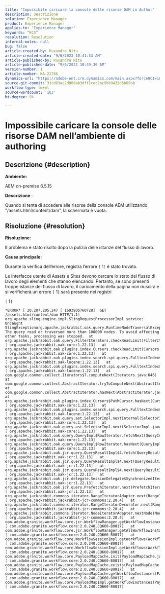 ```yaml
---
title: "Impossibile caricare la console delle risorse DAM in Author"
description: Descrizione
solution: Experience Manager
product: Experience Manager
applies-to: "Experience Manager"
keywords: “KCS”
resolution: Resolution
internal-notes: null
bug: false
article-created-by: Ruxandra Nitu
article-created-date: "9/6/2023 10:41:53 AM"
article-published-by: Ruxandra Nitu
article-published-date: "9/6/2023 10:49:30 AM"
version-number: 1
article-number: KA-22786
dynamics-url: "https://adobe-ent.crm.dynamics.com/main.aspx?forceUCI=1&pagetype=entityrecord&etn=knowledgearticle&id=9fa141f8-a14c-ee11-be6e-6045bd006ce9"
source-git-commit: 31cd83ac2d000ab3dff1cec2ac9bb9422d6b89b8
workflow-type: tm+mt
source-wordcount: '103'
ht-degree: 9%

---
```


# Impossibile caricare la console delle risorse DAM nell’ambiente di authoring

## Descrizione {#description}


<b>Ambiente:</b>

AEM on-premise 6.5.15

<b>Descrizione</b> :

Quando si tenta di accedere alle risorse della console AEM utilizzando &quot;/assets.html/content/dam&quot;, la schermata è vuota.


## Risoluzione {#resolution}


<b>Risoluzione:</b>

Il problema è stato risolto dopo la pulizia delle istanze del flusso di lavoro.

<b>Causa principale:</b>

Durante la verifica dell’errore, registra l’errore `[` 1`]`  è stato trovato.

Le interfacce utente di Assets e Sites devono cercare lo stato del flusso di lavoro degli elementi che stanno elencando. Pertanto, se sono presenti troppe istanze del flusso di lavoro, il caricamento della pagina non riuscirà e si verificherà un errore `[` 1`]`  sarà presente nei registri





`[` 1`]`




```
*ERROR* [ 20.207.205.247 [ 1693905760728]  GET /assets.html/content/dam HTTP/1.1]  org.apache.sling.engine.impl.SlingRequestProcessorImpl service: Uncaught SlingExceptionorg.apache.jackrabbit.oak.query.RuntimeNodeTraversalException: The query read or traversed more than 100000 nodes. To avoid affecting other tasks, processing was stopped.  at org.apache.jackrabbit.oak.query.FilterIterators.checkReadLimit(FilterIterators.java:70) [ org.apache.jackrabbit.oak-core:1.22.13]   at org.apache.jackrabbit.oak.plugins.index.Cursors.checkReadLimit(Cursors.java:67) [ org.apache.jackrabbit.oak-core:1.22.13]   at org.apache.jackrabbit.oak.plugins.index.search.spi.query.FulltextIndex$FulltextPathCursor$1.next(FulltextIndex.java:411) [ org.apache.jackrabbit.oak-lucene:1.22.13]   at org.apache.jackrabbit.oak.plugins.index.search.spi.query.FulltextIndex$FulltextPathCursor$1.next(FulltextIndex.java:392) [ org.apache.jackrabbit.oak-lucene:1.22.13]   at com.google.common.collect.Iterators$7.computeNext(Iterators.java:646)  at com.google.common.collect.AbstractIterator.tryToComputeNext(AbstractIterator.java:143)  at com.google.common.collect.AbstractIterator.hasNext(AbstractIterator.java:138)  at org.apache.jackrabbit.oak.plugins.index.Cursors$PathCursor.hasNext(Cursors.java:216) [ org.apache.jackrabbit.oak-core:1.22.13]   at org.apache.jackrabbit.oak.plugins.index.search.spi.query.FulltextIndex$FulltextPathCursor.hasNext(FulltextIndex.java:432) [ org.apache.jackrabbit.oak-lucene:1.22.13]   at org.apache.jackrabbit.oak.query.ast.SelectorImpl.nextInternal(SelectorImpl.java:515) [ org.apache.jackrabbit.oak-core:1.22.13]   at org.apache.jackrabbit.oak.query.ast.SelectorImpl.next(SelectorImpl.java:508) [ org.apache.jackrabbit.oak-core:1.22.13]   at org.apache.jackrabbit.oak.query.QueryImpl$RowIterator.fetchNext(QueryImpl.java:876) [ org.apache.jackrabbit.oak-core:1.22.13]   at org.apache.jackrabbit.oak.query.QueryImpl$RowIterator.hasNext(QueryImpl.java:903) [ org.apache.jackrabbit.oak-core:1.22.13]   at org.apache.jackrabbit.oak.jcr.query.QueryResultImpl$4.fetch(QueryResultImpl.java:186) [ org.apache.jackrabbit.oak-jcr:1.22.13]   at org.apache.jackrabbit.oak.jcr.query.QueryResultImpl$4.next(QueryResultImpl.java:212) [ org.apache.jackrabbit.oak-jcr:1.22.13]   at org.apache.jackrabbit.oak.jcr.query.QueryResultImpl$4.next(QueryResultImpl.java:175) [ org.apache.jackrabbit.oak-jcr:1.22.13]   at org.apache.jackrabbit.oak.jcr.delegate.SessionDelegate$SynchronizedIterator.next(SessionDelegate.java:702) [ org.apache.jackrabbit.oak-jcr:1.22.13]   at org.apache.jackrabbit.oak.jcr.query.PrefetchIterator.next(PrefetchIterator.java:88) [ org.apache.jackrabbit.oak-jcr:1.22.13]   at org.apache.jackrabbit.commons.iterator.RangeIteratorAdapter.next(RangeIteratorAdapter.java:152) [ org.apache.jackrabbit.jackrabbit-jcr-commons:2.20.4]   at org.apache.jackrabbit.commons.iterator.RangeIteratorDecorator.next(RangeIteratorDecorator.java:92) [ org.apache.jackrabbit.jackrabbit-jcr-commons:2.20.4]   at org.apache.jackrabbit.commons.iterator.NodeIteratorAdapter.nextNode(NodeIteratorAdapter.java:80) [ org.apache.jackrabbit.jackrabbit-jcr-commons:2.20.4]   at com.adobe.granite.workflow.core.jcr.WorkflowManager.getWorkflowInstances(WorkflowManager.java:1062) [ com.adobe.granite.workflow.core:2.0.240.CQ660-B0017]   at com.adobe.granite.workflow.core.jcr.WorkflowManager.getAllWorkflowInstances(WorkflowManager.java:237) [ com.adobe.granite.workflow.core:2.0.240.CQ660-B0017]   at com.adobe.granite.workflow.core.WorkflowSessionImpl.getWorkflows(WorkflowSessionImpl.java:636) [ com.adobe.granite.workflow.core:2.0.240.CQ660-B0017]   at com.adobe.granite.workflow.core.WorkflowSessionImpl.getWorkflows(WorkflowSessionImpl.java:627) [ com.adobe.granite.workflow.core:2.0.240.CQ660-B0017]   at com.adobe.granite.workflow.core.PayloadMapCache.init(PayloadMapCache.java:657) [ com.adobe.granite.workflow.core:2.0.240.CQ660-B0017]   at com.adobe.granite.workflow.core.PayloadMapCache.exists(PayloadMapCache.java:560) [ com.adobe.granite.workflow.core:2.0.240.CQ660-B0017]   at com.adobe.granite.workflow.core.PayloadMapCache.getWorkflowInstances(PayloadMapCache.java:199) [ com.adobe.granite.workflow.core:2.0.240.CQ660-B0017]   at com.adobe.granite.workflow.core.PayloadMapImpl.getWorkflowInstances(PayloadMapImpl.java:64) [ com.adobe.granite.workflow.core:2.0.240.CQ660-B0017]
```

